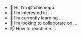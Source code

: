 - 👋 Hi, I’m @tchiemogo
- 👀 I’m interested in ...
- 🌱 I’m currently learning ...
- 💞️ I’m looking to collaborate on ...
- 📫 How to reach me ...

<!---
tchiemogo/tchiemogo is a ✨ special ✨ repository because its `README.md` (this file) appears on your GitHub profile.
You can click the Preview link to take a look at your changes.
--->
